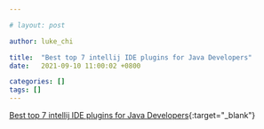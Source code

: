 ```yaml
---

# layout: post

author: luke_chi

title:  "Best top 7 intellij IDE plugins for Java Developers"
date:   2021-09-10 11:00:02 +0800

categories: []
tags: []
---
```


[Best top 7 intellij IDE plugins for Java Developers](https://youtube.com/watch?v=9diSjKhoog4&feature=share){:target="_blank"}


